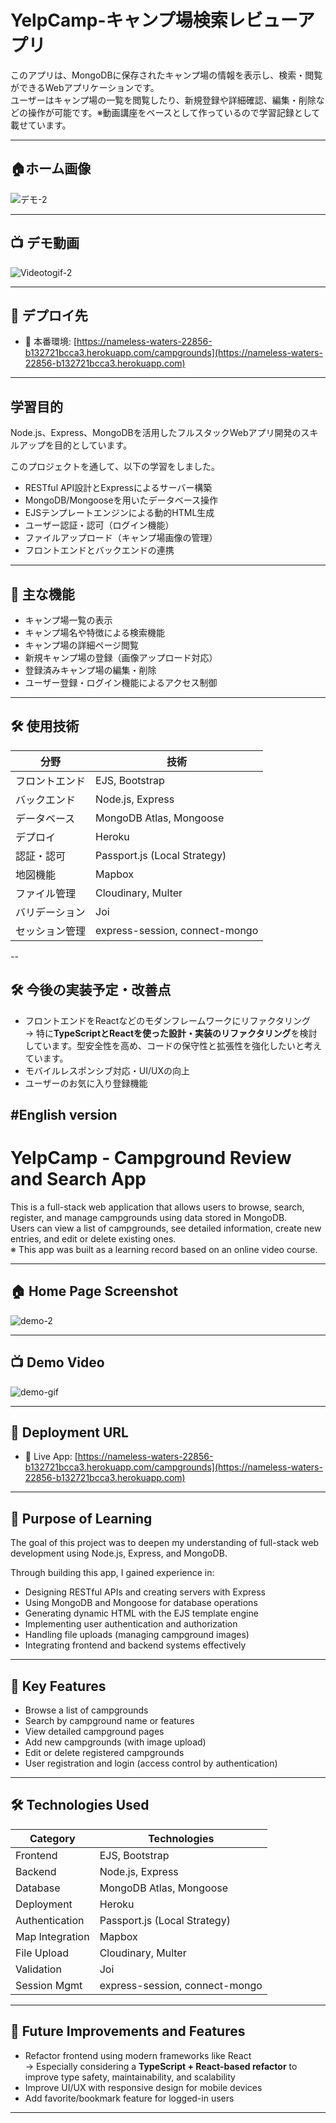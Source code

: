 # YelpCamp-キャンプ場検索レビューアプリ

このアプリは、MongoDBに保存されたキャンプ場の情報を表示し、検索・閲覧ができるWebアプリケーションです。  
ユーザーはキャンプ場の一覧を閲覧したり、新規登録や詳細確認、編集・削除などの操作が可能です。※動画講座をベースとして作っているので学習記録として載せています。

---
## 🏠ホーム画像 

![デモ-2](https://github.com/user-attachments/assets/b95d5f48-0915-4628-87b9-006df316ac97)

---


## 📺 デモ動画  

![Videotogif-2](https://github.com/user-attachments/assets/a9b768ff-295c-4a66-900b-b74aeeac7e49)

---

## 🔗 デプロイ先

- 🚀 本番環境: [https://nameless-waters-22856-b132721bcca3.herokuapp.com/campgrounds](https://nameless-waters-22856-b132721bcca3.herokuapp.com)
  
---


## 学習目的

Node.js、Express、MongoDBを活用したフルスタックWebアプリ開発のスキルアップを目的としています。

このプロジェクトを通して、以下の学習をしました。

- RESTful API設計とExpressによるサーバー構築  
- MongoDB/Mongooseを用いたデータベース操作  
- EJSテンプレートエンジンによる動的HTML生成  
- ユーザー認証・認可（ログイン機能）  
- ファイルアップロード（キャンプ場画像の管理）  
- フロントエンドとバックエンドの連携  

---

## 🚀 主な機能

- キャンプ場一覧の表示  
- キャンプ場名や特徴による検索機能  
- キャンプ場の詳細ページ閲覧  
- 新規キャンプ場の登録（画像アップロード対応）  
- 登録済みキャンプ場の編集・削除  
- ユーザー登録・ログイン機能によるアクセス制御  


---

## 🛠 使用技術

| 分野         | 技術                                |
|--------------|-------------------------------------|
| フロントエンド | EJS, Bootstrap                      |
| バックエンド   | Node.js, Express                   |
| データベース   | MongoDB Atlas, Mongoose            |
| デプロイ       | Heroku                             |
| 認証・認可     | Passport.js (Local Strategy)       |
| 地図機能       | Mapbox                             |
| ファイル管理   | Cloudinary, Multer                 |
| バリデーション | Joi                                 |
| セッション管理 | express-session, connect-mongo     |


--
## 🛠 今後の実装予定・改善点

- フロントエンドをReactなどのモダンフレームワークにリファクタリング  
  → 特に**TypeScriptとReactを使った設計・実装のリファクタリング**を検討しています。型安全性を高め、コードの保守性と拡張性を強化したいと考えています。   
- モバイルレスポンシブ対応・UI/UXの向上  
- ユーザーのお気に入り登録機能






#English version
---

# YelpCamp - Campground Review and Search App

This is a full-stack web application that allows users to browse, search, register, and manage campgrounds using data stored in MongoDB.  
Users can view a list of campgrounds, see detailed information, create new entries, and edit or delete existing ones.  
※ This app was built as a learning record based on an online video course.

---

## 🏠 Home Page Screenshot

![demo-2](https://github.com/user-attachments/assets/b95d5f48-0915-4628-87b9-006df316ac97)

---

## 📺 Demo Video

![demo-gif](https://github.com/user-attachments/assets/a9b768ff-295c-4a66-900b-b74aeeac7e49)

---

## 🔗 Deployment URL

- 🚀 Live App: [https://nameless-waters-22856-b132721bcca3.herokuapp.com/campgrounds](https://nameless-waters-22856-b132721bcca3.herokuapp.com)

---

## 🎯 Purpose of Learning

The goal of this project was to deepen my understanding of full-stack web development using Node.js, Express, and MongoDB.

Through building this app, I gained experience in:

- Designing RESTful APIs and creating servers with Express  
- Using MongoDB and Mongoose for database operations  
- Generating dynamic HTML with the EJS template engine  
- Implementing user authentication and authorization  
- Handling file uploads (managing campground images)  
- Integrating frontend and backend systems effectively  

---

## 🚀 Key Features

- Browse a list of campgrounds  
- Search by campground name or features  
- View detailed campground pages  
- Add new campgrounds (with image upload)  
- Edit or delete registered campgrounds  
- User registration and login (access control by authentication)  

---

## 🛠 Technologies Used

| Category       | Technologies                         |
|----------------|--------------------------------------|
| Frontend       | EJS, Bootstrap                       |
| Backend        | Node.js, Express                     |
| Database       | MongoDB Atlas, Mongoose              |
| Deployment     | Heroku                               |
| Authentication | Passport.js (Local Strategy)         |
| Map Integration| Mapbox                               |
| File Upload    | Cloudinary, Multer                   |
| Validation     | Joi                                  |
| Session Mgmt   | express-session, connect-mongo       |

---

## 🔧 Future Improvements and Features

- Refactor frontend using modern frameworks like React  
  → Especially considering a **TypeScript + React-based refactor** to improve type safety, maintainability, and scalability  
- Improve UI/UX with responsive design for mobile devices  
- Add favorite/bookmark feature for logged-in users  

---




